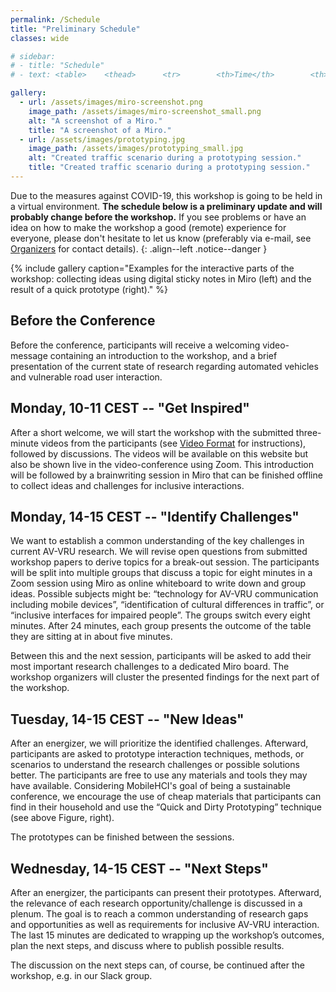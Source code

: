 ```yaml
---
permalink: /Schedule
title: "Preliminary Schedule"
classes: wide

# sidebar: 
# - title: "Schedule"
# - text: <table>    <thead>      <tr>        <th>Time</th>        <th>Topic</th>      </tr>    </thead>    <tbody>      <tr>        <td>09:00</td>        <td>Opening</td>      </tr>      <tr>        <td>09:15</td>        <td>Overview on eHMIs</td>      </tr>      <tr>        <td>09:30</td>        <td>Paper Presentations</td>      </tr>      <tr>        <td>10:30</td>        <td><strong>Morning Break</strong></td>      </tr>      <tr>        <td>10:50</td>        <td>World Café</td>      </tr>      <tr>        <td>11:50</td>        <td>Presentations</td>      </tr>      <tr>        <td>12:35</td>        <td>Research Challenges</td>      </tr>      <tr>        <td>12:50</td>        <td><strong>Lunch Break</strong></td>      </tr>      <tr>        <td>13:50</td>        <td>Discussion</td>      </tr>      <tr>        <td>14:10</td>        <td>Prototyping</td>      </tr>      <tr>        <td>15:00</td>        <td>Presentations</td>      </tr>      <tr>        <td>15:30</td>        <td><strong>Afternoon Break</strong></td>      </tr>      <tr>        <td>15:50</td>        <td>Results</td>      </tr>      <tr>        <td>16:05</td>        <td>Plenum Discussion</td>      </tr>      <tr>        <td>16:30</td>        <td>Wrap-Up</td>      </tr>      <tr>        <td>17:00</td>        <td><strong>End.</strong></td>      </tr>    </tbody>  </table>

gallery:
  - url: /assets/images/miro-screenshot.png
    image_path: /assets/images/miro-screenshot_small.png
    alt: "A screenshot of a Miro."
    title: "A screenshot of a Miro."
  - url: /assets/images/prototyping.jpg
    image_path: /assets/images/prototyping_small.jpg
    alt: "Created traffic scenario during a prototyping session."
    title: "Created traffic scenario during a prototyping session."
---
```


Due to the measures against COVID-19, this workshop is going to be held in a virtual environment. 
**The schedule below is a preliminary update and will probably change before the workshop.** 
If you see problems or have an idea on how to make the workshop a good (remote) experience for everyone, please don't hesitate to let us know (preferably via e-mail, see [Organizers](/Organizers) for contact details). 
{: .align--left .notice--danger  }

<!-- {% include figure image_path="/assets/images/morningcafe.jpg" alt="A snapshot of a table during a World Café." caption="A snapshot of a table during a World Café." %} -->

{% include gallery caption="Examples for the interactive parts of the workshop: collecting ideas using digital sticky notes in Miro (left) and the result of a quick prototype (right)." %}

## Before the Conference
<!-- To this end, there are presentations, hands-on activities, and group discussions planned.  -->
Before the conference, participants will receive a welcoming video-message containing an introduction to the workshop, and a brief presentation of the current state of research regarding automated vehicles and vulnerable road user interaction. 

## Monday, 10-11 CEST -- "Get Inspired" <span id="slot1"></span>

After a short welcome, we will start the workshop with the submitted three-minute videos from the participants (see [Video Format](/Participate#video-format) for instructions), followed by discussions. 
The videos will be available on this website but also be shown live in the video-conference using Zoom. 
This introduction will be followed by a brainwriting session in Miro that can be finished offline to collect ideas and challenges for inclusive interactions. 
<script>
  customUtcToLocalTime(2020,10,05, 8,00 ,"slot1");
</script>

## Monday, 14-15 CEST -- "Identify Challenges" <span id="slot2" ></span>
We want to establish a common understanding of the key challenges in current AV-VRU research. We will revise open questions from submitted workshop papers to derive topics for a break-out session. The participants will be split into multiple groups that discuss a topic for eight minutes in a Zoom session using Miro as online whiteboard to write down and group ideas. Possible subjects might be: “technology for AV-VRU communication including mobile devices”, “identification of cultural differences in traffic”, or “inclusive interfaces for impaired people”. The groups switch every eight minutes. After 24 minutes, each group presents the outcome of the table they are sitting at in about five minutes. 

Between this and the next session, participants will be asked to add their most important research challenges to a dedicated Miro board. The workshop organizers will cluster the presented findings for the next part of the workshop.
<script>
  customUtcToLocalTime(2020,10,05, 12,00 ,"slot2");
</script>

## Tuesday, 14-15 CEST -- "New Ideas" <span id="slot3"></span>
After an energizer, we will prioritize the identified challenges. 
Afterward, participants are asked to prototype interaction techniques, methods, or scenarios to understand the research challenges or possible solutions better. 
The participants are free to use any materials and tools they may have available. 
Considering MobileHCI's goal of being a sustainable conference, we encourage the use of cheap materials that participants can find in their household and use the “Quick and Dirty Prototyping” technique (see above Figure, right). 

The prototypes can be finished between the sessions. 
<script>
  customUtcToLocalTime(2020,10,06, 12,00 ,"slot3");
</script>

## Wednesday, 14-15 CEST -- "Next Steps" <span id="slot4" ></span>
After an energizer, the participants can present their prototypes. 
Afterward, the relevance of each research opportunity/challenge is discussed in a plenum. 
The goal is to reach a common understanding of research gaps and opportunities as well as requirements for inclusive AV-VRU interaction. 
The last 15 minutes are dedicated to wrapping up the workshop’s outcomes, plan the next steps, and discuss where to publish possible results. 

The discussion on the next steps can, of course, be continued after the workshop, e.g. in our Slack group. 
<script>
  customUtcToLocalTime(2020,10,07, 12,00 ,"slot4");
</script>
